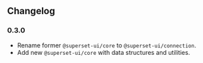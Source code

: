 ## Changelog

### 0.3.0

- Rename former `@superset-ui/core` to `@superset-ui/connection`.
- Add new `@superset-ui/core` with data structures and utilities.
